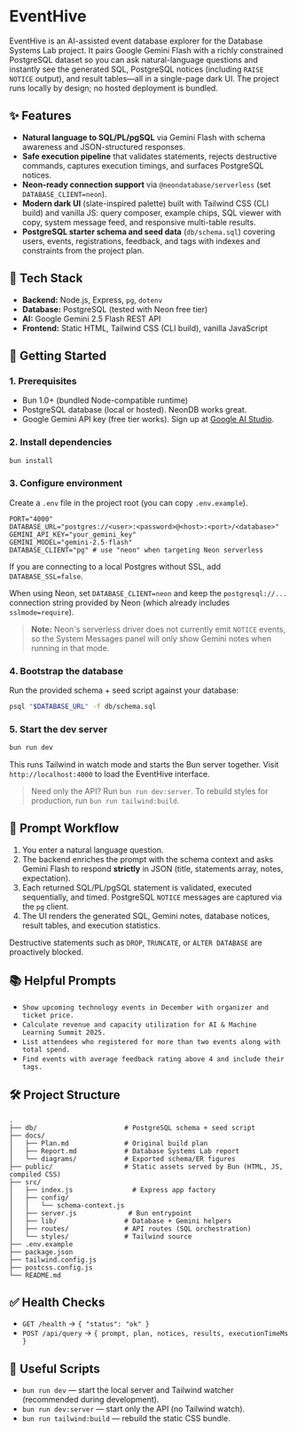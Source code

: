 # EventHive

EventHive is an AI-assisted event database explorer for the Database Systems Lab project. It pairs Google Gemini Flash with a richly constrained PostgreSQL dataset so you can ask natural-language questions and instantly see the generated SQL, PostgreSQL notices (including `RAISE NOTICE` output), and result tables—all in a single-page dark UI. The project runs locally by design; no hosted deployment is bundled.

## ✨ Features

- **Natural language to SQL/PL/pgSQL** via Gemini Flash with schema awareness and JSON-structured responses.
- **Safe execution pipeline** that validates statements, rejects destructive commands, captures execution timings, and surfaces PostgreSQL notices.
- **Neon-ready connection support** via `@neondatabase/serverless` (set `DATABASE_CLIENT=neon`).
- **Modern dark UI** (slate-inspired palette) built with Tailwind CSS (CLI build) and vanilla JS: query composer, example chips, SQL viewer with copy, system message feed, and responsive multi-table results.
- **PostgreSQL starter schema and seed data** (`db/schema.sql`) covering users, events, registrations, feedback, and tags with indexes and constraints from the project plan.

## 🧱 Tech Stack

- **Backend:** Node.js, Express, `pg`, `dotenv`
- **Database:** PostgreSQL (tested with Neon free tier)
- **AI:** Google Gemini 2.5 Flash REST API
- **Frontend:** Static HTML, Tailwind CSS (CLI build), vanilla JavaScript

## 🚀 Getting Started

### 1. Prerequisites

- Bun 1.0+ (bundled Node-compatible runtime)
- PostgreSQL database (local or hosted). NeonDB works great.
- Google Gemini API key (free tier works). Sign up at [Google AI Studio](https://aistudio.google.com/app/api-keys).

### 2. Install dependencies

```bash
bun install
```

### 3. Configure environment

Create a `.env` file in the project root (you can copy `.env.example`).

```env
PORT="4000"
DATABASE_URL="postgres://<user>:<password>@<host>:<port>/<database>"
GEMINI_API_KEY="your_gemini_key"
GEMINI_MODEL="gemini-2.5-flash"
DATABASE_CLIENT="pg" # use "neon" when targeting Neon serverless
```

If you are connecting to a local Postgres without SSL, add `DATABASE_SSL=false`.

When using Neon, set `DATABASE_CLIENT=neon` and keep the `postgresql://...` connection string provided by Neon (which already includes `sslmode=require`).

> **Note:** Neon\'s serverless driver does not currently emit `NOTICE` events, so the System Messages panel will only show Gemini notes when running in that mode.

### 4. Bootstrap the database

Run the provided schema + seed script against your database:

```bash
psql "$DATABASE_URL" -f db/schema.sql
```

### 5. Start the dev server

```bash
bun run dev
```

This runs Tailwind in watch mode and starts the Bun server together. Visit `http://localhost:4000` to load the EventHive interface.

> Need only the API? Run `bun run dev:server`. To rebuild styles for production, run `bun run tailwind:build`.

## 🧠 Prompt Workflow

1. You enter a natural language question.
2. The backend enriches the prompt with the schema context and asks Gemini Flash to respond **strictly** in JSON (title, statements array, notes, expectation).
3. Each returned SQL/PL/pgSQL statement is validated, executed sequentially, and timed. PostgreSQL `NOTICE` messages are captured via the `pg` client.
4. The UI renders the generated SQL, Gemini notes, database notices, result tables, and execution statistics.

Destructive statements such as `DROP`, `TRUNCATE`, or `ALTER DATABASE` are proactively blocked.

## 📚 Helpful Prompts

- `Show upcoming technology events in December with organizer and ticket price.`
- `Calculate revenue and capacity utilization for AI & Machine Learning Summit 2025.`
- `List attendees who registered for more than two events along with total spend.`
- `Find events with average feedback rating above 4 and include their tags.`

## 🛠 Project Structure

```text
.
├── db/                      # PostgreSQL schema + seed script
├── docs/
│   ├── Plan.md              # Original build plan
│   ├── Report.md            # Database Systems Lab report
│   └── diagrams/            # Exported schema/ER figures
├── public/                  # Static assets served by Bun (HTML, JS, compiled CSS)
├── src/
│   ├── index.js               # Express app factory
│   ├── config/
│   │   └── schema-context.js
│   ├── server.js             # Bun entrypoint
│   ├── lib/                 # Database + Gemini helpers
│   ├── routes/              # API routes (SQL orchestration)
│   └── styles/              # Tailwind source
├── .env.example
├── package.json
├── tailwind.config.js
├── postcss.config.js
└── README.md
```

## ✅ Health Checks

- `GET /health` → `{ "status": "ok" }`
- `POST /api/query` → `{ prompt, plan, notices, results, executionTimeMs }`

## 🧰 Useful Scripts

- `bun run dev` — start the local server and Tailwind watcher (recommended during development).
- `bun run dev:server` — start only the API (no Tailwind watch).
- `bun run tailwind:build` — rebuild the static CSS bundle.
